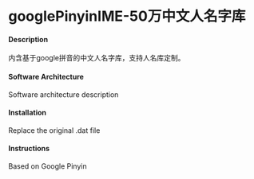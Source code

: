 # googlePinyinIME-50万中文人名字库

#### Description
内含基于google拼音的中文人名字库，支持人名库定制。

#### Software Architecture
Software architecture description

#### Installation
Replace the original .dat file

#### Instructions
Based on Google Pinyin
